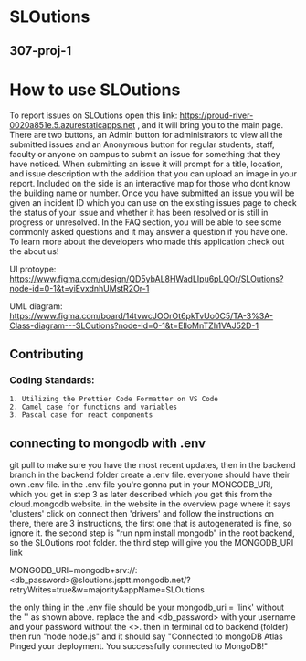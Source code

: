 # SLOutions
## 307-proj-1

# How to use SLOutions
To report issues on SLOutions open this link: https://proud-river-0020a851e.5.azurestaticapps.net , and it will bring you to the main page. There are two buttons, an Admin button for administrators to view all the submitted issues and an Anonymous button for regular students, staff, faculty or anyone on campus to submit an issue for something that they have noticed. When submitting an issue it will prompt for a title, location, and issue description with the addition that you can upload an image in your report. Included on the side is an interactive map for those who dont know the building name or number. Once you have submitted an issue you will be given an incident ID which you can use on the existing issues page to check the status of your issue and whether it has been resolved or is still in progress or unresolved. In the FAQ section, you will be able to see some commonly asked questions and it may answer a question if you have one. To learn more about the developers who made this application check out the about us!

UI protoype: https://www.figma.com/design/QD5ybAL8HWadLIpu6pLQOr/SLOutions?node-id=0-1&t=yiEvxdnhUMstR2Or-1 

UML diagram: https://www.figma.com/board/14tvwcJOOrOt6pkTvUo0C5/TA-3%3A-Class-diagram---SLOutions?node-id=0-1&t=EIloMnTZh1VAJ52D-1

## Contributing
### Coding Standards:
    1. Utilizing the Prettier Code Formatter on VS Code
    2. Camel case for functions and variables
    3. Pascal case for react components

## connecting to mongodb with .env
git pull to make sure you have the most recent updates, then in the backend branch in the backend folder create a .env file. everyone should have their own .env file. in the .env file you're gonna put in your MONGODB_URI, which you get in step 3 as later described which you get this from the cloud.mongodb website. in the website in the overview page where it says 'clusters' click on connect then 'drivers' and follow the instructions on there, there are 3 instructions, the first one that is autogenerated is fine, so ignore it. the second step is "run npm install mongodb" in the root backend, so the SLOutions root folder. the third step will give you the MONGODB_URI link 

MONGODB_URI=mongodb+srv://<username>:<db_password>@sloutions.jsptt.mongodb.net/?retryWrites=true&w=majority&appName=SLOutions

the only thing in the .env file should be your mongodb_uri = 'link' without the '' as shown above. replace the <username> and <db_password> with your username and your password without the <>. then in terminal cd to backend (folder) then run "node node.js" and it should say "Connected to mongoDB Atlas Pinged your deployment. You successfully connected to MongoDB!"

